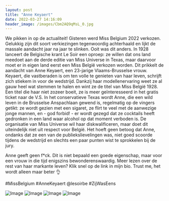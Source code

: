 ```yaml
---
layout: post
title: "Anne Keyaert"
date: 2022-03-27 14:16:09
header_image: /images/Cbm2AQ9qMsL_0.jpg
---
```


We pikken in op de actualiteit! Gisteren werd Miss Belgium 2022 verkozen. Gelukkig zijn dit soort verkiezingen tegenwoordig achterhaald en lijkt de massale aandacht jaar na jaar te slinken. Ooit was dit anders. In 1928 lanceert de Belgische krant Le Soir een oproep: ze willen dat ons land meedoet aan de derde editie van Miss Universe in Texas, maar daarvoor moet er in eigen land eerst een Miss België verkozen worden. Dit prikkelt de aandacht van Anne Keyaert, een 23-jarige Vlaams-Brusselse vrouw. Keyaert, die vastberaden is om ten volle te genieten van haar leven, schrijft zich stiekem in voor de wedstrijd. Dankzij haar modellenervaring weet ze al gauw heel wat stemmen te halen en wint ze de titel van Miss België 1928. Een titel die haar niet zozeer boeit, ze is meer geïnteresseerd in het gratis ticket naar de V.S. In het conservatieve Texas wordt Anne, die een wild leven in de Brusselse Anspachlaan gewend is, regelmatig op de vingers getikt: ze wordt gezien met een sigaret, ze flirt te veel met de aanwezige jonge mannen, en - god forbid! - er wordt gezegd dat ze cocktails heeft gedronken in een land waar alcohol op dat moment verboden is. De organisatie van Miss Universe wil haar diskwalificeren, maar doet dit uiteindelijk niet uit respect voor België. Het hoeft geen betoog dat Anne, ondanks dat ze een van de publiekslievelingen was, niet goed scoorde tijdens de wedstrijd en slechts een paar punten wist te sprokkelen bij de jury. 

Anne geeft geen f*ck. Dit is niet bepaald een goede eigenschap, maar voor een vrouw in die tijd enigszins bewonderenswaardig. Meer lezen over de rest van haar markante leven? Klik snel op de link in mijn bio. Trust me, het wordt alleen maar beter 👌

#MissBelgium #AnneKeyaert @lesoirbe #ZijWasEens

![Image](/zij.was.eens/images/Cbm2AQ9qMsL_0.jpg)
![Image](/zij.was.eens/images/Cbm2AQ9qMsL_1.jpg)
![Image](/zij.was.eens/images/Cbm2AQ9qMsL_2.jpg)
![Image](/zij.was.eens/images/Cbm2AQ9qMsL_3.jpg)

